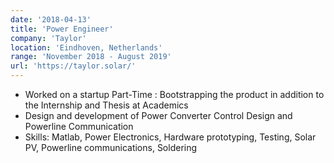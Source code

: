 ```yaml
---
date: '2018-04-13'
title: 'Power Engineer'
company: 'Taylor'
location: 'Eindhoven, Netherlands'
range: 'November 2018 - August 2019'
url: 'https://taylor.solar/'
---
```


- Worked on a startup Part-Time : Bootstrapping the product in addition to the Internship and Thesis at Academics
- Design and development of Power Converter Control Design and Powerline Communication
- Skills: Matlab, Power Electronics, Hardware prototyping, Testing, Solar PV, Powerline communications, Soldering
